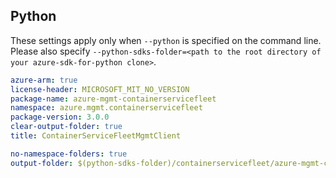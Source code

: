 ## Python

These settings apply only when `--python` is specified on the command line.
Please also specify `--python-sdks-folder=<path to the root directory of your azure-sdk-for-python clone>`.

``` yaml $(python)
azure-arm: true
license-header: MICROSOFT_MIT_NO_VERSION
package-name: azure-mgmt-containerservicefleet
namespace: azure.mgmt.containerservicefleet
package-version: 3.0.0
clear-output-folder: true
title: ContainerServiceFleetMgmtClient
```

``` yaml $(python)
no-namespace-folders: true
output-folder: $(python-sdks-folder)/containerservicefleet/azure-mgmt-containerservicefleet/azure/mgmt/containerservicefleet
```
